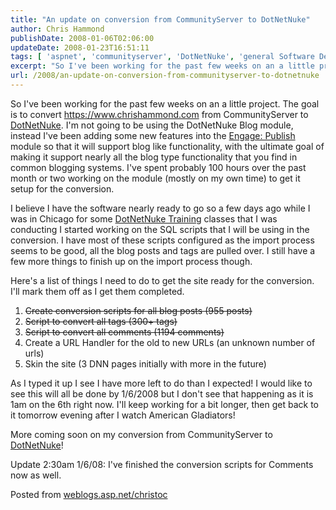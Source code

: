 ```yaml
---
title: "An update on conversion from CommunityServer to DotNetNuke"
author: Chris Hammond
publishDate: 2008-01-06T02:06:00
updateDate: 2008-01-23T16:51:11
tags: [ 'aspnet', 'communityserver', 'DotNetNuke', 'general Software Development' ]
excerpt: "So I've been working for the past few weeks on an a little project. The goal is to convert https://chrishammond.com from CommunityServer to DotNetNuke. I'm not going to be using the DotNetNuke Blog module, instead I've been adding some new features into the Engage: Publish module so that it will support blog like functionality, with the ultimate goal of making it support nearly all the blog type functionality that you find in common blogging systems. I've spent probably 100 hours over the past month or two working on the module (mostly on my own time) to get it setup for the conversion.  I believe I have the software nearly ready to go so a few days ago while I was in Chicago for some DotNetNuke Training classes that I was conducting I started working on the SQL scripts that I will be using in the conversion. I have most of these scripts configured as&nbsp;the import process seems to be good, all the blog posts and tags are pulled over. I still have a few more things to finish up on the import&nbsp;process though. Here's a list of things I need to do to get the site ready for the conversion. I'll mark them off as I get them completed.  Create conversion scripts for all blog posts (955 posts) Script to convert all tags (300+ tags) Script to convert all comments (1194 comments) Create a URL Handler for the old to new URLs (an unknown number of urls) Skin the site (3 DNN pages initially with more in the future) As I typed it up I see I have more left to do than I expected! I would like to see this will all be done by 1/6/2008 but I don't see that happening as it is 1am on the 6th right now. I'll keep working for a bit longer, then get back to it tomorrow evening after I watch American Gladiators! More coming soon on my conversion from CommunityServer to DotNetNuke! Update 2:30am 1/6/08: I've finished the conversion scripts for Comments now as well. Posted from..."
url: /2008/an-update-on-conversion-from-communityserver-to-dotnetnuke  # Use the generated URL with year
---
```

<P>So I've been working for the past few weeks on an a little project. The goal is to convert <A href="https://www.chrishammond.com/">https://www.chrishammond.com</a> from CommunityServer to <A class="" href="https://www.dotnetnuke.com/" target=_blank mce_href="https://www.dotnetnuke.com">DotNetNuke</A>. I'm not going to be using the DotNetNuke Blog module, instead I've been adding some new features into the <A class="" href="https://www.engagemodules.com/Modules/EngagePublish/tabid/61/Default.aspx" mce_href="https://www.engagemodules.com/Modules/EngagePublish/tabid/61/Default.aspx">Engage: Publish</A> module so that it will support blog like functionality, with the ultimate goal of making it support nearly all the blog type functionality that you find in common blogging systems. I've spent probably 100 hours over the past month or two working on the module (mostly on my own time) to get it setup for the conversion. </P> <P>I believe I have the software nearly ready to go so a few days ago while I was in Chicago for some <A class="" title="DotNetNuke Training" href="https://engagesoftware.com/DotNetNuke/Training/tabid/463/Default.aspx" target=_blank mce_href="https://engagesoftware.com/DotNetNuke/Training/tabid/463/Default.aspx">DotNetNuke Training</A> classes that I was conducting I started working on the SQL scripts that I will be using in the conversion. I have most of these scripts configured as&nbsp;the import process seems to be good, all the blog posts and tags are pulled over. I still have a few more things to finish up on the import&nbsp;process though.</P> <P>Here's a list of things I need to do to get the site ready for the conversion. I'll mark them off as I get them completed.</P> <OL> <LI><STRIKE>Create conversion scripts for all blog posts (955 posts)</STRIKE></LI> <LI><STRIKE>Script to convert all tags (300+ tags)</STRIKE></LI> <LI><STRIKE>Script to convert all comments (1194 comments)</STRIKE></LI> <LI>Create a URL Handler for the old to new URLs (an unknown number of urls)</LI> <LI>Skin the site (3 DNN pages initially with more in the future)</LI></OL> <P>As I typed it up I see I have more left to do than I expected! I would like to see this will all be done by 1/6/2008 but I don't see that happening as it is 1am on the 6th right now. I'll keep working for a bit longer, then get back to it tomorrow evening after I watch American Gladiators!</P> <P>More coming soon on my conversion from CommunityServer to <A class="" title=DotNetNuke href="https://www.dotnetnuke.com/" target=_blank mce_href="https://www.dotnetnuke.com">DotNetNuke</A>!</P> <P>Update 2:30am 1/6/08: I've finished the conversion scripts for Comments now as well.</P> Posted from <A href="https://weblogs.asp.net/christoc/">weblogs.asp.net/christoc</a>
